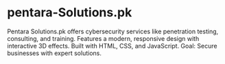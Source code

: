 # pentara-Solutions.pk
Pentara Solutions.pk offers cybersecurity services like penetration testing, consulting, and training. Features a modern, responsive design with interactive 3D effects. Built with HTML, CSS, and JavaScript.  Goal: Secure businesses with expert solutions.
